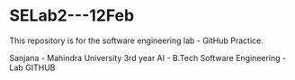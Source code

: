 # SELab2---12Feb
This repository is for the software engineering lab - GitHub Practice.

Sanjana - Mahindra University 
3rd year AI - B.Tech
Software Engineering - Lab GITHUB
